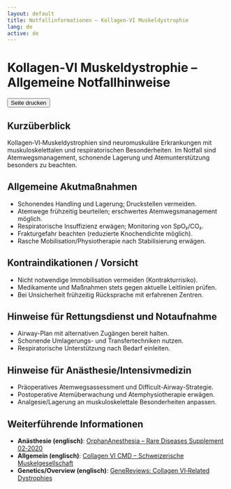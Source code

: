 ```yaml
---
layout: default
title: Notfallinformationen – Kollagen‑VI Muskeldystrophie
lang: de
active: de
---
```


# Kollagen‑VI Muskeldystrophie – Allgemeine Notfallhinweise

<div class="print-controls">
  <button class="btn btn-outline-secondary btn-sm" onclick="window.print()">Seite drucken</button>
</div>

## Kurzüberblick

Kollagen‑VI‑Muskeldystrophien sind neuromuskuläre Erkrankungen mit muskuloskelettalen und respiratorischen Besonderheiten. Im Notfall sind Atemwegsmanagement, schonende Lagerung und Atemunterstützung besonders zu beachten.

## Allgemeine Akutmaßnahmen

- Schonendes Handling und Lagerung; Druckstellen vermeiden.
- Atemwege frühzeitig beurteilen; erschwertes Atemwegsmanagement möglich.
- Respiratorische Insuffizienz erwägen; Monitoring von SpO₂/CO₂.
- Frakturgefahr beachten (reduzierte Knochendichte möglich).
- Rasche Mobilisation/Physiotherapie nach Stabilisierung erwägen.

## Kontraindikationen / Vorsicht

- Nicht notwendige Immobilisation vermeiden (Kontrakturrisiko).
- Medikamente und Maßnahmen stets gegen aktuelle Leitlinien prüfen.
- Bei Unsicherheit frühzeitig Rücksprache mit erfahrenen Zentren.

## Hinweise für Rettungsdienst und Notaufnahme

- Airway-Plan mit alternativen Zugängen bereit halten.
- Schonende Umlagerungs- und Transfertechniken nutzen.
- Respiratorische Unterstützung nach Bedarf einleiten.

## Hinweise für Anästhesie/Intensivmedizin

- Präoperatives Atemwegsassessment und Difficult-Airway-Strategie.
- Postoperative Atemüberwachung und Atemphysiotherapie erwägen.
- Analgesie/Lagerung an muskuloskelettale Besonderheiten anpassen.

## Weiterführende Informationen

- **Anästhesie (englisch)**: [OrphanAnesthesia – Rare Diseases Supplement 02‑2020](https://www.ai-online.info/images/ai-ausgabe/2020/02-2020/Supplement_02-2020_OrphanAnesthesia_2.pdf)
- **Allgemein (englisch)**: [Collagen VI CMD – Schweizerische Muskelgesellschaft](https://www.muskelgesellschaft.ch/wp-content/uploads/2021/07/Collagen-VI-CMD.pdf)
- **Genetics/Overview (englisch)**: [GeneReviews: Collagen VI‑Related Dystrophies](https://www.ncbi.nlm.nih.gov/books/NBK1503/)
